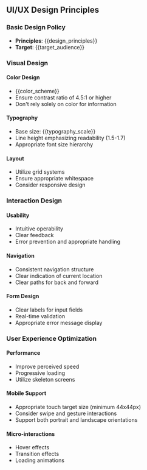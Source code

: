## UI/UX Design Principles

### Basic Design Policy
- **Principles**: {{design_principles}}
- **Target**: {{target_audience}}

### Visual Design

#### Color Design
- {{color_scheme}}
- Ensure contrast ratio of 4.5:1 or higher
- Don't rely solely on color for information

#### Typography
- Base size: {{typography_scale}}
- Line height emphasizing readability (1.5-1.7)
- Appropriate font size hierarchy

#### Layout
- Utilize grid systems
- Ensure appropriate whitespace
- Consider responsive design

### Interaction Design

#### Usability
- Intuitive operability
- Clear feedback
- Error prevention and appropriate handling

#### Navigation
- Consistent navigation structure
- Clear indication of current location
- Clear paths for back and forward

#### Form Design
- Clear labels for input fields
- Real-time validation
- Appropriate error message display

### User Experience Optimization

#### Performance
- Improve perceived speed
- Progressive loading
- Utilize skeleton screens

#### Mobile Support
- Appropriate touch target size (minimum 44x44px)
- Consider swipe and gesture interactions
- Support both portrait and landscape orientations

#### Micro-interactions
- Hover effects
- Transition effects
- Loading animations